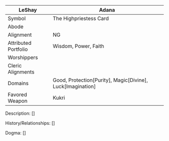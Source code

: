 
| LeShay | Adana |
| --- | --- |
| Symbol | The Highpriestess Card
| Abode |
| Alignment | NG | 
| Attributed Portfolio | Wisdom, Power, Faith 
| Worshippers | 
| Cleric Alignments |
| Domains | Good, Protection[Purity], Magic[Divine], Luck[Imagination] |  
| Favored Weapon | Kukri | 

Description: 
    []

History/Relationships:
    []
    
Dogma: 
    []